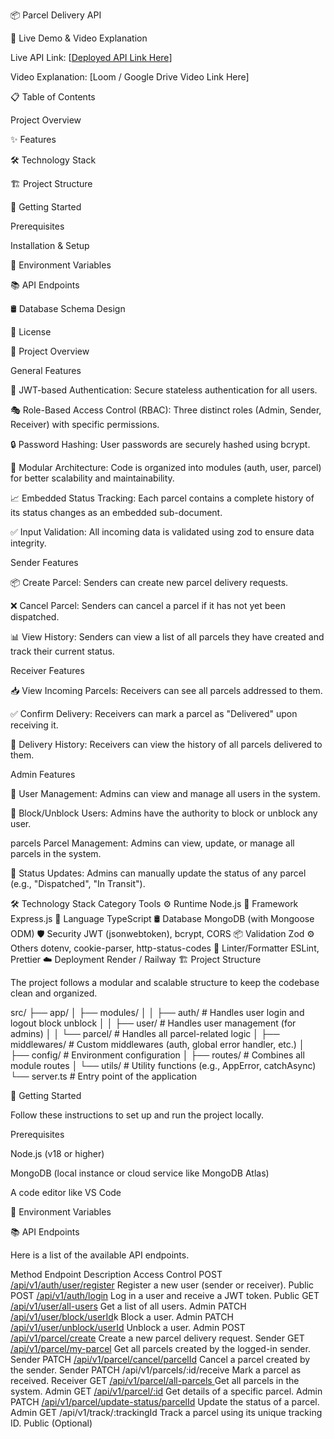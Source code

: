 📦 Parcel Delivery API


🎥 Live Demo & Video Explanation

Live API Link: [[Deployed API Link Here](https://l2-b5-a5-pd.vercel.app)]

Video Explanation: [Loom / Google Drive Video Link Here]

📋 Table of Contents

Project Overview

✨ Features

🛠️ Technology Stack

🏗️ Project Structure

🚀 Getting Started

Prerequisites

Installation & Setup

🔐 Environment Variables

📚 API Endpoints

🛢️ Database Schema Design

📜 License

🎯 Project Overview



General Features

🔐 JWT-based Authentication: Secure stateless authentication for all users.

🎭 Role-Based Access Control (RBAC): Three distinct roles (Admin, Sender, Receiver) with specific permissions.

🔒 Password Hashing: User passwords are securely hashed using bcrypt.

🧱 Modular Architecture: Code is organized into modules (auth, user, parcel) for better scalability and maintainability.

📈 Embedded Status Tracking: Each parcel contains a complete history of its status changes as an embedded sub-document.

✅ Input Validation: All incoming data is validated using zod to ensure data integrity.


Sender Features

📦 Create Parcel: Senders can create new parcel delivery requests.

❌ Cancel Parcel: Senders can cancel a parcel if it has not yet been dispatched.

📊 View History: Senders can view a list of all parcels they have created and track their current status.


Receiver Features

📥 View Incoming Parcels: Receivers can see all parcels addressed to them.

✅ Confirm Delivery: Receivers can mark a parcel as "Delivered" upon receiving it.

📜 Delivery History: Receivers can view the history of all parcels delivered to them.


Admin Features

👥 User Management: Admins can view and manage all users in the system.

🚫 Block/Unblock Users: Admins have the authority to block or unblock any user.

parcels Parcel Management: Admins can view, update, or manage all parcels in the system.

🔄 Status Updates: Admins can manually update the status of any parcel (e.g., "Dispatched", "In Transit").


🛠️ Technology Stack
Category	Tools
⚙️ Runtime	Node.js
🔧 Framework	Express.js
🧠 Language	TypeScript
🛢️ Database	MongoDB (with Mongoose ODM)
🛡️ Security	JWT (jsonwebtoken), bcrypt, CORS
📦 Validation	Zod
⚙️ Others	dotenv, cookie-parser, http-status-codes
💅 Linter/Formatter	ESLint, Prettier
☁️ Deployment	Render / Railway
🏗️ Project Structure

The project follows a modular and scalable structure to keep the codebase clean and organized.

src/
├── app/
│   ├── modules/
│   │   ├── auth/         # Handles user login and logout block unblock 
│   │   ├── user/         # Handles user management (for admins)
│   │   └── parcel/       # Handles all parcel-related logic
│   ├── middlewares/      # Custom middlewares (auth, global error handler, etc.)
│   ├── config/           # Environment configuration
│   ├── routes/           # Combines all module routes
│   └── utils/            # Utility functions (e.g., AppError, catchAsync)
└── server.ts             # Entry point of the application


🚀 Getting Started

Follow these instructions to set up and run the project locally.

Prerequisites

Node.js (v18 or higher)

MongoDB (local instance or cloud service like MongoDB Atlas)

A code editor like VS Code



🔐 Environment Variables


📚 API Endpoints

Here is a list of the available API endpoints.

Method	Endpoint	Description	Access Control
POST	[/api/v1/auth/user/register](https://l2-b5-a5-pd.vercel.app/api/v1/user/register)	Register a new user (sender or receiver).	Public
POST	[/api/v1/auth/login](https://l2-b5-a5-pd.vercel.app/api/v1/auth/login)	Log in a user and receive a JWT token.	Public
GET	[/api/v1/user/all-users](https://l2b5a5pd.vercel.app/api/v1/user/all-users)	Get a list of all users.	Admin
PATCH	[/api/v1/user/block/userId](https://l2-b5-a5-pd.vercel.app/api/v1/user/block/userId)k	Block a user.	Admin
PATCH	[/api/v1/user/unblock/userId](https://l2-b5-a5-pd.vercel.app/api/v1/user/unblock/userId)	Unblock a user.	Admin
POST	[/api/v1/parcel/create](https://l2-b5-a5-pd.vercel.app/api/v1/parcel/create)	Create a new parcel delivery request.	Sender
GET	[/api/v1/parcel/my-parcel](https://l2-b5-a5-pd.vercel.app/api/v1/parcel/my-parcel)	Get all parcels created by the logged-in sender.	Sender
PATCH	[/api/v1/parcel/cancel/parcelId](https://l2-b5-a5-pd.vercel.app/api/v1/parcel/cancel/parcelId)	Cancel a parcel created by the sender.	Sender
PATCH	/api/v1/parcels/:id/receive	Mark a parcel as received.	Receiver
GET	[/api/v1/parcel/all-parcels	](https://l2-b5-a5-pd.vercel.app/api/v1/parcel/all-parcels) Get all parcels in the system.	Admin
GET	[/api/v1/parcel/:id](https://l2-b5-a5-pd.vercel.app/api/v1/parcel/parcelId)	Get details of a specific parcel.	Admin
PATCH	[/api/v1/parcel/update-status/parcelId](https://l2-b5-a5-pd.vercel.app/api/v1/parcel/update-status/parcelId)	Update the status of a parcel.	Admin
GET	/api/v1/track/:trackingId	Track a parcel using its unique tracking ID.	Public (Optional)
